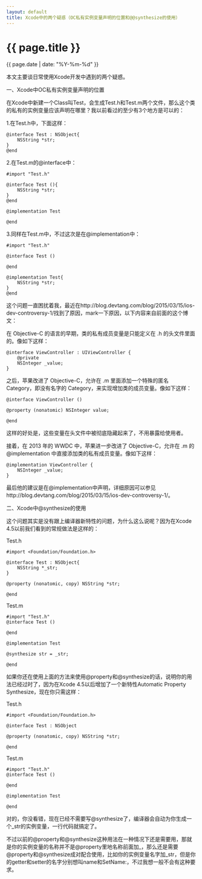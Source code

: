 ```yaml
---
layout: default
title: Xcode中的两个疑惑（OC私有实例变量声明的位置和@@synthesize的使用）
---
```

{{ page.title }}
=============
{{ page.date | date: "%Y-%m-%d" }}

本文主要谈日常使用Xcode开发中遇到的两个疑惑。

一、Xcode中OC私有实例变量声明的位置

在Xcode中新建一个Class叫Test，会生成Test.h和Test.m两个文件，那么这个类的私有的实例变量应该声明在哪里？我以前看过的至少有3个地方是可以的：

1.在Test.h中，下面这样：

    @interface Test : NSObject{
        NSString *str;
    }
    @end

2.在Test.m的@interface中：

    #import "Test.h"

	@interface Test (){
        NSString *str;
	}
	@end

	@implementation Test

	@end

3.同样在Test.m中，不过这次是在@implementation中：

	#import "Test.h"

	@interface Test ()

	@end

	@implementation Test{
	    NSString *str;
	}
	@end

这个问题一直困扰着我，最近在http://blog.devtang.com/blog/2015/03/15/ios-dev-controversy-1/找到了原因，mark一下原因，以下内容来自前面的这个博文：

在 Objective-C 的语言的早期，类的私有成员变量是只能定义在 .h 的头文件里面的。像如下这样：

	@interface ViewController : UIViewController {
        @private
        NSInteger _value;
	}

之后，苹果改进了 Objective-C，允许在 .m 里面添加一个特殊的匿名 Category，即没有名字的 Category，来实现增加类的成员变量。像如下这样：

	@interface ViewController ()

	@property (nonatomic) NSInteger value;

	@end

这样的好处是，这些变量在头文件中被彻底隐藏起来了，不用暴露给使用者。

接着，在 2013 年的 WWDC 中，苹果进一步改进了 Objective-C，允许在 .m 的 @implementation 中直接添加类的私有成员变量。像如下这样：

	@implementation ViewController {
        NSInteger _value;
	}

最后他的建议是在@implementation中声明，详细原因可以参见http://blog.devtang.com/blog/2015/03/15/ios-dev-controversy-1/。

二、Xcode中@synthesize的使用

这个问题其实是没有跟上编译器新特性的问题，为什么这么说呢？因为在Xcode 4.5以前我们看到的常规做法是这样的：

Test.h

	#import <Foundation/Foundation.h>

	@interface Test : NSObject{
        NSString *_str;
	}

	@property (nonatomic, copy) NSString *str;

	@end

Test.m

	#import "Test.h"
	@interface Test ()

	@end

	@implementation Test

	@synthesize str = _str;

	@end

如果你还在使用上面的方法来使用@property和@synthesize的话，说明你的用法已经过时了，因为在Xcode 4.5以后增加了一个新特性Automatic Property Synthesize，现在你只需这样：

Test.h

	#import <Foundation/Foundation.h>

	@interface Test : NSObject

	@property (nonatomic, copy) NSString *str;

	@end

Test.m

	#import "Test.h"
	@interface Test ()

	@end

	@implementation Test

	@end

对的，你没看错，现在已经不需要写@synthesize了，编译器会自动为你生成一个_str的实例变量，一行代码就搞定了。

不过以前的@property和@synthesize这种用法在一种情况下还是需要用，那就是你的实例变量的名称并不是@property里地名称前面加_，那么还是需要@property和@synthesize成对配合使用，比如你的实例变量名字加_str，但是你的getter和setter的名字分别想叫name和SetName:，不过我想一般不会有这种要求。

